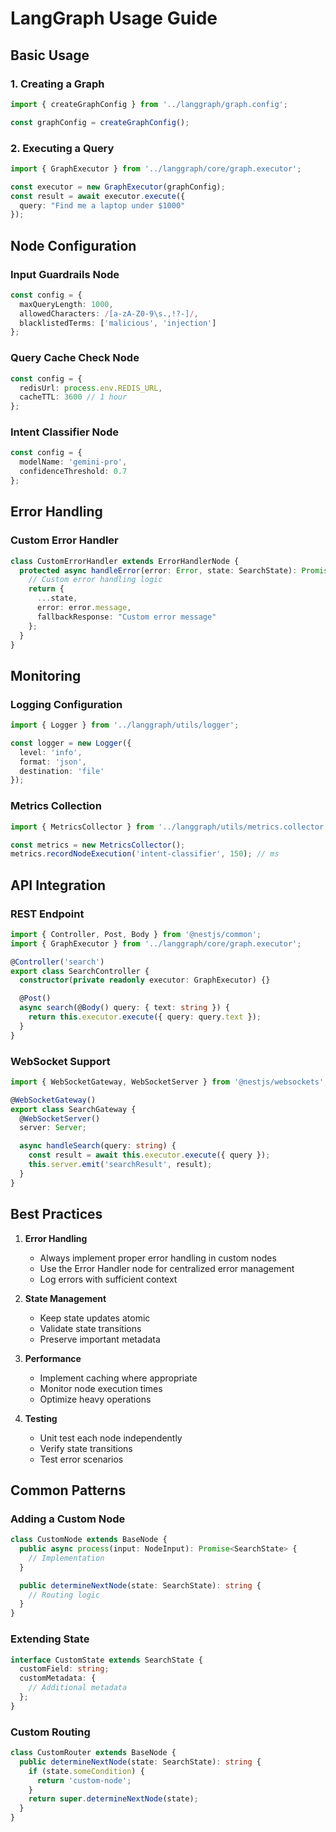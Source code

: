 # LangGraph Usage Guide

## Basic Usage

### 1. Creating a Graph
```typescript
import { createGraphConfig } from '../langgraph/graph.config';

const graphConfig = createGraphConfig();
```

### 2. Executing a Query
```typescript
import { GraphExecutor } from '../langgraph/core/graph.executor';

const executor = new GraphExecutor(graphConfig);
const result = await executor.execute({
  query: "Find me a laptop under $1000"
});
```

## Node Configuration

### Input Guardrails Node
```typescript
const config = {
  maxQueryLength: 1000,
  allowedCharacters: /[a-zA-Z0-9\s.,!?-]/,
  blacklistedTerms: ['malicious', 'injection']
};
```

### Query Cache Check Node
```typescript
const config = {
  redisUrl: process.env.REDIS_URL,
  cacheTTL: 3600 // 1 hour
};
```

### Intent Classifier Node
```typescript
const config = {
  modelName: 'gemini-pro',
  confidenceThreshold: 0.7
};
```

## Error Handling

### Custom Error Handler
```typescript
class CustomErrorHandler extends ErrorHandlerNode {
  protected async handleError(error: Error, state: SearchState): Promise<SearchState> {
    // Custom error handling logic
    return {
      ...state,
      error: error.message,
      fallbackResponse: "Custom error message"
    };
  }
}
```

## Monitoring

### Logging Configuration
```typescript
import { Logger } from '../langgraph/utils/logger';

const logger = new Logger({
  level: 'info',
  format: 'json',
  destination: 'file'
});
```

### Metrics Collection
```typescript
import { MetricsCollector } from '../langgraph/utils/metrics.collector';

const metrics = new MetricsCollector();
metrics.recordNodeExecution('intent-classifier', 150); // ms
```

## API Integration

### REST Endpoint
```typescript
import { Controller, Post, Body } from '@nestjs/common';
import { GraphExecutor } from '../langgraph/core/graph.executor';

@Controller('search')
export class SearchController {
  constructor(private readonly executor: GraphExecutor) {}

  @Post()
  async search(@Body() query: { text: string }) {
    return this.executor.execute({ query: query.text });
  }
}
```

### WebSocket Support
```typescript
import { WebSocketGateway, WebSocketServer } from '@nestjs/websockets';

@WebSocketGateway()
export class SearchGateway {
  @WebSocketServer()
  server: Server;

  async handleSearch(query: string) {
    const result = await this.executor.execute({ query });
    this.server.emit('searchResult', result);
  }
}
```

## Best Practices

1. **Error Handling**
   - Always implement proper error handling in custom nodes
   - Use the Error Handler node for centralized error management
   - Log errors with sufficient context

2. **State Management**
   - Keep state updates atomic
   - Validate state transitions
   - Preserve important metadata

3. **Performance**
   - Implement caching where appropriate
   - Monitor node execution times
   - Optimize heavy operations

4. **Testing**
   - Unit test each node independently
   - Verify state transitions
   - Test error scenarios

## Common Patterns

### Adding a Custom Node
```typescript
class CustomNode extends BaseNode {
  public async process(input: NodeInput): Promise<SearchState> {
    // Implementation
  }

  public determineNextNode(state: SearchState): string {
    // Routing logic
  }
}
```

### Extending State
```typescript
interface CustomState extends SearchState {
  customField: string;
  customMetadata: {
    // Additional metadata
  };
}
```

### Custom Routing
```typescript
class CustomRouter extends BaseNode {
  public determineNextNode(state: SearchState): string {
    if (state.someCondition) {
      return 'custom-node';
    }
    return super.determineNextNode(state);
  }
}
``` 